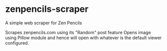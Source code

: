 # zenpencils-scraper
A simple web scraper for Zen Pencils

Scrapes zenpencils.com using its "Random" post feature
Opens image using Pillow module and hence will open with whatever is the default viewer configured.
